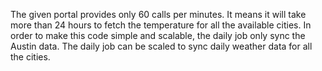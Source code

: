 The given portal provides only 60 calls per minutes. It means it will take more than 24 hours to fetch the temperature for all the available cities.
In order to make this code simple and scalable, the daily job only sync the Austin data.
The daily job can be scaled to sync daily weather data for all the cities.
